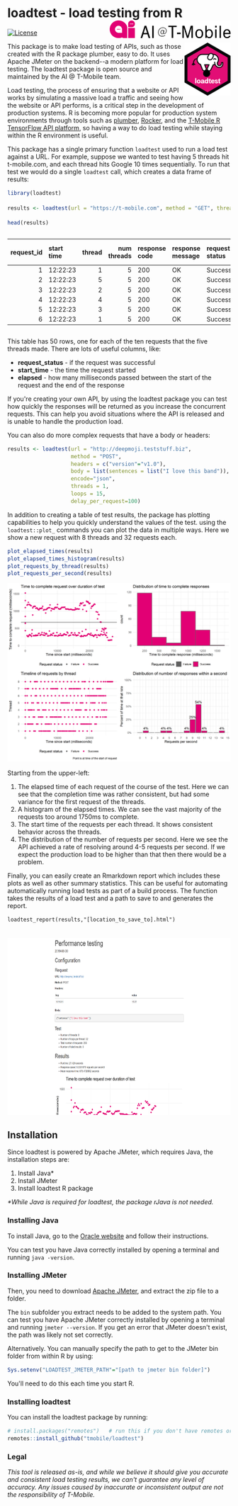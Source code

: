 # loadtest - load testing from R <img src="man/figures/README-ai-logo.png" align="right" height="40px" />

[![License](https://img.shields.io/badge/License-Apache%202.0-yellowgreen.svg)](LICENSE)

<img src="man/figures/README-loadtest-hex.png" align="right"  height="120px"/>

This package is to make load testing of APIs, such as those created with the R package plumber, easy to do. It uses Apache JMeter on the backend--a modern platform for load testing. The loadtest package is open source and maintained by the AI @ T-Mobile team.

Load testing, the process of ensuring that a website or API works by simulating a massive load a traffic and seeing how the website or API performs, is a critical step in the development of production systems. R is becoming more popular for production system environments through tools such as [plumber](https://www.rplumber.io/), [Rocker](https://hub.docker.com/u/rocker/), and the [T-Mobile R TensorFlow API platform](https://github.com/tmobile/r-tensorflow-api), so having a way to do load testing while staying within the R environment is useful.

This package has a single primary function `loadtest` used to run a load test against a URL. For example, suppose we wanted to test having 5 threads hit t-mobile.com, and each thread hits Google 10 times sequentially. To run that test we would do a single `loadtest` call, which creates a data frame of results:

```r
library(loadtest)

results <- loadtest(url = "https://t-mobile.com", method = "GET", threads = 2, loops = 10)

head(results)
```

<div style="width: 100%; overflow: auto;">

| request_id|start time | thread| num threads|response code |response message |request status | sent bytes| received bytes| time since start| elapsed| latency| connect|
|----------:|:----------|------:|-----------:|:-------------|:----------------|:--------------|----------:|--------------:|----------------:|-------:|-------:|-------:|
|          1|12:22:23   |      1|           5|200           |OK               |Success        |        115|          12263|                0|     696|     668|     604|
|          2|12:22:23   |      5|           5|200           |OK               |Success        |        115|          13190|                0|     701|     668|     604|
|          3|12:22:23   |      2|           5|200           |OK               |Success        |        115|          12219|                0|     701|     668|     604|
|          4|12:22:23   |      4|           5|200           |OK               |Success        |        115|          12268|                0|     705|     668|     604|
|          5|12:22:23   |      3|           5|200           |OK               |Success        |        115|          12246|                0|     707|     673|     604|
|          6|12:22:23   |      1|           5|200           |OK               |Success        |        115|          12298|              700|     152|     128|      78|

</div>

This table has 50 rows, one for each of the ten requests that the five threads made. There are lots of useful columns, like:

* __request_status__ - if the request was successful
* __start_time__ - the time the request started
* __elapsed__ - how many milliseconds passed between the start of the request and the end of the response

If you're creating your own API, by using the loadtest package you can test how quickly the responses will be returned as you increase the concurrent requests. This can help you avoid situations where the API is released and is unable to handle the production load.

You can also do more complex requests that have a body or headers:

```r
results <- loadtest(url = "http://deepmoji.teststuff.biz",
                    method = "POST",
                    headers = c("version"="v1.0"),
                    body = list(sentences = list("I love this band")),
                    encode="json",
                    threads = 1,
                    loops = 15,
                    delay_per_request=100)
```

In addition to creating a table of test results, the package has plotting capabilities to help you quickly understand the values of the test. using the `loadtest::plot_` commands you can plot the data in multiple ways. Here we show a new request with 8 threads and 32 requests each.

```r
plot_elapsed_times(results)
plot_elapsed_times_histogram(results)
plot_requests_by_thread(results)
plot_requests_per_second(results)
```

![Example plots](man/figures/README-example-plots.png)

Starting from the upper-left:

1. The elapsed time of each request of the course of the test. Here we can see that the completion time was rather consistent, but had some variance for the first request of the threads.
2. A histogram of the elapsed times. We can see the vast majority of the requests too around 1750ms to complete.
3. The start time of the requests per each thread. It shows consistent behavior across the threads.
4. The distribution of the number of requests per second. Here we see the API achieved a rate of resolving around 4-5 requests per second. If we expect the production load to be higher than that then there would be a problem.

Finally, you can easily create an Rmarkdown report which includes these plots as well as other summary statistics. This can be useful for automating automatically running load tests as part of a build process. The function takes the results of a load test and a path to save to and generates the report.

```{r}
loadtest_report(results,"[location_to_save_to].html")
```

<img src="man/figures/README-example-report.png" height="400px" style="margin-top:20px">

## Installation

Since loadtest is powered by Apache JMeter, which requires Java, the installation steps are:

1. Install Java*
2. Install JMeter
3. Install loadtest R package

_*While Java is required for loadtest, the package rJava is not needed._

### Installing Java

To install Java, go to the [Oracle website](https://java.com/en/download/help/download_options.xml) and follow their instructions.

You can test you have Java correctly installed by opening a terminal and running `java -version`.

### Installing JMeter

Then, you need to download [Apache JMeter](https://jmeter.apache.org/download_jmeter.cgi), and extract the zip file to a folder.

The `bin` subfolder you extract needs to be added to the system path. You can test you have Apache JMeter correctly installed by opening a terminal and running `jmeter --version`. If you get an error that JMeter doesn't exist, the path was likely not set correctly. 

Alternatively. You can manually specify the path to get to the JMeter bin folder from within R by using:

```r
Sys.setenv("LOADTEST_JMETER_PATH"="[path to jmeter bin folder]")
```

You'll need to do this each time you start R.

### Installing loadtest

You can install the loadtest package by running:

```r
# install.packages("remotes")   # run this if you don't have remotes or devtools installed
remotes::install_github("tmobile/loadtest")
```

### Legal 

_This tool is released as-is, and while we believe it should give you accurate and consistent load testing results, we can't guarantee any level of accuracy. Any issues caused by inaccurate or inconsistent output are not the responsibility of T-Mobile._

